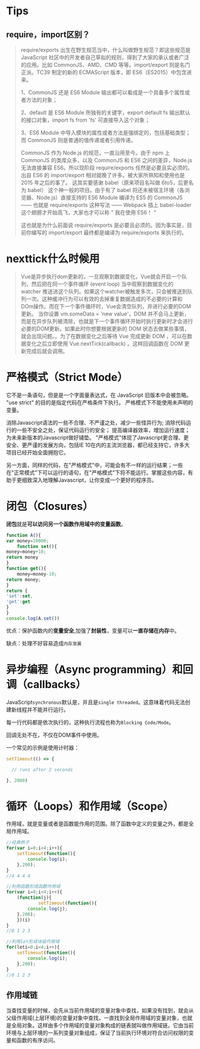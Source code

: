 
# Tips

## require，import区别？
> require/exports 出生在野生规范当中，什么叫做野生规范？即这些规范是 JavaScript 社区中的开发者自己草拟的规则，得到了大家的承认或者广泛的应用。比如 CommonJS、AMD、CMD 等等。import/export 则是名门正派。TC39 制定的新的 ECMAScript 版本，即 ES6（ES2015）中包含进来。
>
> 
>
> 1、CommonJS 还是 ES6 Module 输出都可以看成是一个具备多个属性或者方法的对象；
>
> 2、default 是 ES6 Module 所独有的关键字，export default fs 输出默认的接口对象，import fs from 'fs' 可直接导入这个对象；
>
> 3、ES6 Module 中导入模块的属性或者方法是强绑定的，包括基础类型；而 CommonJS 则是普通的值传递或者引用传递。
>
> 
>
> CommonJS 作为 Node.js 的规范，一直沿用至今。由于 npm 上 CommonJS 的类库众多，以及 CommonJS 和 ES6 之间的差异，Node.js 无法直接兼容 ES6。所以现阶段 require/exports 任然是必要且实必须的。出自 ES6 的  import/export 相对就晚了许多。被大家所熟知和使用也是 2015 年之后的事了。 这其实要感谢 babel（原来项目名叫做 6to5，后更名为 babel） 这个神一般的项目。由于有了 babel 将还未被宿主环境（各浏览器、Node.js）直接支持的 ES6 Module 编译为 ES5 的 CommonJS —— 也就是 require/exports 这种写法 —— Webpack 插上 babel-loader 这个翅膀才开始高飞，大家也才可以称 " 我在使用 ES6！ "
>
> 
>
> 这也就是为什么前面说 require/exports 是必要且必须的。因为事实是，目前你编写的 import/export 最终都是编译为 require/exports 来执行的。



# nexttick什么时候用

> Vue是异步执行dom更新的，一旦观察到数据变化，Vue就会开启一个队列，然后把在同一个事件循环 (event loop) 当中观察到数据变化的 watcher 推送进这个队列。如果这个watcher被触发多次，只会被推送到队列一次。这种缓冲行为可以有效的去掉重复数据造成的不必要的计算和DOm操作。而在下一个事件循环时，Vue会清空队列，并进行必要的DOM更新。
> 当你设置 vm.someData = 'new value'，DOM 并不会马上更新，而是在异步队列被清除，也就是下一个事件循环开始时执行更新时才会进行必要的DOM更新。如果此时你想要根据更新的 DOM 状态去做某些事情，就会出现问题。。为了在数据变化之后等待 Vue 完成更新 DOM ，可以在数据变化之后立即使用 Vue.nextTick(callback) 。这样回调函数在 DOM 更新完成后就会调用。




# 严格模式（Strict Mode）
它不是一条语句，但是是一个字面量表达式，在 JavaScript 旧版本中会被忽略。
"use strict" 的目的是指定代码在严格条件下执行。
严格模式下不能使用未声明的变量。

消除Javascript语法的一些不合理、不严谨之处，减少一些怪异行为;
消除代码运行的一些不安全之处，保证代码运行的安全；
提高编译器效率，增加运行速度；
为未来新版本的Javascript做好铺垫。
"严格模式"体现了Javascript更合理、更安全、更严谨的发展方向，包括IE 10在内的主流浏览器，都已经支持它，许多大项目已经开始全面拥抱它。

另一方面，同样的代码，在"严格模式"中，可能会有不一样的运行结果；一些在"正常模式"下可以运行的语句，在"严格模式"下将不能运行。掌握这些内容，有助于更细致深入地理解Javascript，让你变成一个更好的程序员。



# 闭包（Closures）

**闭包**就是**可以访问另一个函数作用域中的变量函数**。

```js
function A(){
var money=10000;
    function set(){
money=money+10;
return money
}
function get(){
    money=money-10;
return money;
}
return {
'set':set,
'get':get
}
}
console.log(A.set())
```

优点：保护函数内的**变量安全**,加强了**封装性**，变量可以**一直存储在内存**中。

缺点：处理不好容易造成`内存泄漏`



# 异步编程（Async programming）和回调（callbacks）

JavaScript`synchronous`默认是，并且是`single threaded`。这意味着代码无法创建新线程并不能并行运行。

每一行代码都是依次执行的，这种执行流程也称为`Blocking Code/Mode`。

回调无处不在，不仅在DOM事件中使用。

一个常见的示例是使用计时器：

```js
setTimeout(() => {

  // runs after 2 seconds

}, 2000)
```



# 循环（Loops）和作用域（Scope）

作用域，就是变量或者是函数能作用的范围。除了函数中定义的变量之外，都是全局作用域。

```js
//经典例子
for(var i=0;i<4;i++){
    setTimeout(function(){
    	console.log(i);
    },200);
}
//4 4 4 4

//利用函数形成函数作用域
for(var i=0;i<4;i++){
    (function(j){
            setTimeout(function(){
    	console.log(j);
    },200);
    })(i)
}
//0 1 2 3

//利用let形成块级作用域
for(leti=0;i<4;i++){
    setTimeout(function(){
    	console.log(i);
    },200);
}
//0 1 2 3
```

## 作用域链
当查找变量的时候，会先从当前作用域的变量对象中查找，如果没有找到，就会从父级作用域(上层环境)的变量对象中查找，一直找到全局作用域的变量对象，也就是全局对象。这样由多个作用域的变量对象构成的链表就叫做作用域链。它由当前环境与上层环境的一系列变量对象组成，保证了当前执行环境对符合访问权限的变量和函数的有序访问。